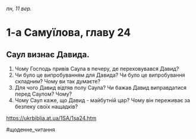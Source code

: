 
_пн, 11 вер._

# 1-а Самуїлова, главу 24

## Саул визнає Давида.
1. Чому Господь привів Саула в печеру, де переховувався Давид?
2. Чи було це випробуванням для Давида? Чи було це випробування складним? Чому ви так думаєте?
3. Для чого Давид відтяв полу Саула? Чи бажав Давид виправдатися перед Саулом? Чому?
4. Чому Саул каже, що Давид - майбутній цар? Чому він переживає за безпеку своїх нащадків?

https://ukrbiblia.at.ua/1SA/1sa24.htm 

#щоденне_читання
